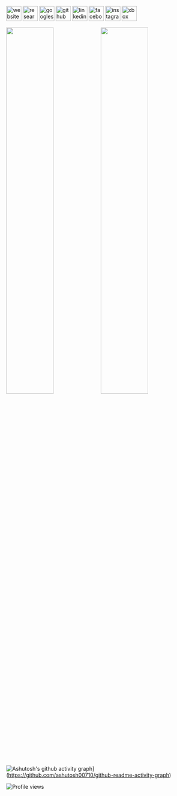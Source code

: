 

[<img src='https://cdn.jsdelivr.net/npm/simple-icons@3.0.1/icons/icloud.svg' alt='website' height='40'>](www.sifat-ahmed.com)  [<img src='https://cdn.jsdelivr.net/npm/simple-icons@3.0.1/icons/researchgate.svg' alt='researchgate' height='40'>](www.researchgate.net/profile/Sifat-Ahmed)  [<img src='https://cdn.jsdelivr.net/npm/simple-icons@3.0.1/icons/googlescholar.svg' alt='googlescholar' height='40'>](https://scholar.google.com/citations?user=0uPQXn0AAAAJ)  [<img src='https://cdn.jsdelivr.net/npm/simple-icons@3.0.1/icons/github.svg' alt='github' height='40'>](https://github.com/Sifat-Ahmed) [<img src='https://cdn.jsdelivr.net/npm/simple-icons@3.0.1/icons/linkedin.svg' alt='linkedin' height='40'>](https://www.linkedin.com/in/sifat-ahmed/) [<img src='https://cdn.jsdelivr.net/npm/simple-icons@3.0.1/icons/facebook.svg' alt='facebook' height='40'>](https://www.facebook.com/sifat.ahm3d) [<img src='https://cdn.jsdelivr.net/npm/simple-icons@3.0.1/icons/instagram.svg' alt='instagram' height='40'>](https://www.instagram.com/sifat_ahmed/) [<img src='https://cdn.jsdelivr.net/npm/simple-icons@3.0.1/icons/xbox.svg' alt='xbox' height='40'>](aaa)  

<img src="https://github-readme-stats.vercel.app/api?username=Sifat-Ahmed&show_icons=true&count_private=true&theme=vue-dark" width="50%"><img src="https://github-readme-streak-stats.herokuapp.com?user=Sifat-Ahmed&theme=vue-dark" width="50%">

![Ashutosh's github activity graph](https://activity-graph.herokuapp.com/graph?username=Sifat-Ahmed&theme=vue)](https://github.com/ashutosh00710/github-readme-activity-graph)

![Profile views](https://gpvc.arturio.dev/Sifat-Ahmed)  
